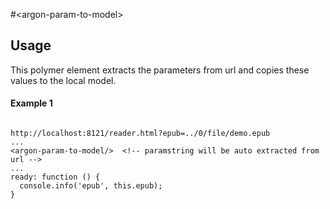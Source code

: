 #&lt;argon-param-to-model&gt;

## Usage

This polymer element extracts the parameters from url and copies these values to the local model.

#### Example 1

```

http://localhost:8121/reader.html?epub=../0/file/demo.epub
...
<argon-param-to-model/>  <!-- paramstring will be auto extracted from url -->
...
ready: function () {
  console.info('epub', this.epub);
}
 
```

